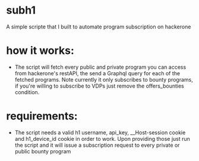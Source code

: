 # subh1
A simple scripte that I built to automate program subscription on hackerone

# how it works:
- The script will fetch every public and private program you can access from hackerone's restAPI, the send a Graphql query for each of the fetched programs. Note currently it only subscribes to bounty programs, if you're willing to subscribe to VDPs just remove the offers_bounties condition.

# requirements:
- The script needs a valid h1 username, api_key, __Host-session cookie and h1_device_id cookie in order to work. Upon providing those just run the script and it will issue a subscription request to every private or public bounty program
